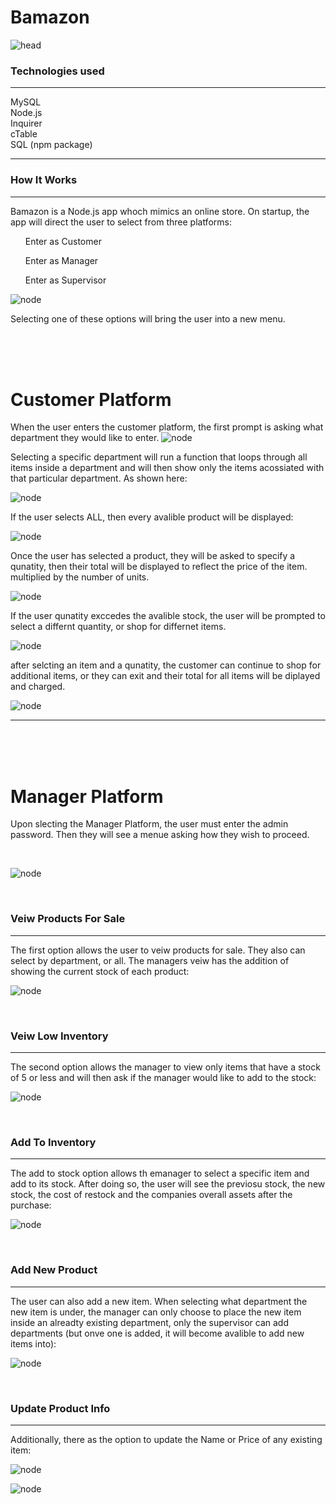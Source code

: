 # Bamazon
![head](Media/node_mysql.png)
### Technologies used 
<hr>

<div>MySQL</div>
<div>Node.js</div>
<div>Inquirer</div>
<div>cTable</div>
<div>SQL (npm package)</div>

<hr>

### How It Works

<hr>

Bamazon is a Node.js app whoch mimics an online store. On startup, the app will direct the user to select from three platforms: 
<ol>Enter as Customer</ol>
<ol>Enter as Manager</ol>
<ol>Enter as Supervisor</ol>

![node](media/b1.png)

Selecting one of these options will bring the user into a new menu.

<br>
<br>
<br>

# Customer Platform

When the user enters the customer platform, the first prompt is asking what department they would like to enter. 
![node](media/b2.png)

Selecting a specific department will run a function that loops through all items inside a department and will then show only the items acossiated with that particular department. As shown here:

![node](media/b5.png)

If the user selects ALL, then every avalible product will be displayed: 

![node](media/b3.png)

Once the user has selected a product, they will be asked to specify a qunatity,
then their total will be displayed to reflect the price of the item. multiplied by the number of units. 

![node](media/b4.png)

If the user qunatity exccedes the avalible stock, the user will be prompted to select a differnt quantity, or shop for differnet items.

![node](media/b6.png)

after selcting an item and a qunatity, the customer can continue to shop for additional items, or they can exit and their total for all items will be diplayed and charged. 

![node](media/b7.png)



<hr>


<br>
<br>
<br>

# Manager Platform

Upon slecting the Manager Platform, the user must enter the admin password. Then they will see a menue asking how they wish to proceed. 

<br>

![node](media/bM1.png)

<br>
 
### Veiw Products For Sale 
<hr>

The first option allows the user to veiw products for sale. They also can select by department, or all. The managers veiw has the addition of showing the current stock of each product:

![node](media/bM2.png)

<br>

### Veiw Low Inventory 

<hr>

The second option allows the manager to view only items that have a stock of 5 or less and will then ask if the manager would like to add to the stock:

![node](media/bM3.png)

<br>

### Add To Inventory 

<hr>

The add to stock option allows th emanager to select a specific item and add to its stock. After doing so, the user will see the previosu stock, the new stock, the cost of restock and the companies overall assets after the purchase:

![node](media/bM4.png)

<br>

### Add New Product 

<hr>

The user can also add a new item. When selecting what department the new item is under, the manager can only choose to place the new item inside an alreadty existing department, only the supervisor can add departments (but onve one is added, it will become avalible to add new items into):

![node](media/bM5.png)

<br>

### Update Product Info

<hr>

Additionally, there as the option to update the Name or Price of any existing item:

![node](media/bM6.png)

![node](media/bM7.png)


